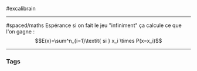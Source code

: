 
#excalibrain
___
#spaced/maths 
Espérance si on fait le jeu "infiniment" ça calcule ce que l'on gagne : $$E(x)=\sum^n_{i=1}\textit{ si } x_i \times P(x=x_i)$$

---
### Tags
